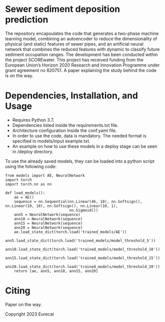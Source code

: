 # Sewer sediment deposition prediction

The repository encapsulates the code that generates a two-phase machine learning model, combining an autoencoder to reduce the dimensionality 
of physical (and static) features of sewer pipes, and an artificial neural network that combines the reduced features with dynamic to classify 
future sediment occupation ranges.
The development has been conducted within the project SCOREwater. This project has received funding from the European Union’s Horizon 2020 Research and Innovation Programme under grant agreement no 820751. A paper explaining the study behind the code is on the way.


# Dependencies, Installation, and Usage

- Requires Python 3.7.
- Dependencies listed inside the requirements.txt file.
- Architecture configuration inside the conf.yaml file.
- In order to use the code, data is mandatory. The needed format is specified in models/input example.txt.
- An example on how to use these models in a deploy stage can be seen in /deploy directory.

To use the already saved models, they can be loaded into a python script using the following code:
```
from models import AE, NeuralNetwork
import torch
import torch.nn as nn

def load_models():
    ae = AE()
    sequence = nn.Sequential(nn.Linear(46, 10), nn.Softsign(), nn.Linear(10, 10), nn.Softsign(), nn.Linear(10, 1),
                             nn.Sigmoid())
    ann5 = NeuralNetwork(sequence)
    ann10 = NeuralNetwork(sequence)
    ann15 = NeuralNetwork(sequence)
    ann20 = NeuralNetwork(sequence)
    ae.load_state_dict(torch.load('trained_models/AE'))
    ann5.load_state_dict(torch.load('trained_models/model_threshold_5'))
    ann10.load_state_dict(torch.load('trained_models/model_threshold_10'))
    ann15.load_state_dict(torch.load('trained_models/model_threshold_15'))
    ann20.load_state_dict(torch.load('trained_models/model_threshold_20'))
    return [ae, ann5, ann10, ann15, ann20]
```


# Citing

Paper on the way.


Copyright 2023 Eurecat